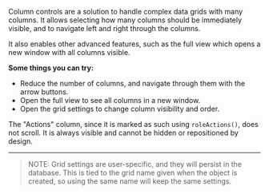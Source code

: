 Column controls are a solution to handle complex data grids 
with many columns. It allows selecting how many columns should
be immediately visible, and to navigate left and right through 
the columns.

It also enables other advanced features, such as the full view
which opens a new window with all columns visible.

**Some things you can try:**

- Reduce the number of columns, and navigate through them with 
  the arrow buttons.
- Open the full view to see all columns in a new window.
- Open the grid settings to change column visibility and order.

The "Actions" column, since it is marked as such using 
`roleActions()`, does not scroll. It is always visible and 
cannot be hidden or repositioned by design.

----

> NOTE: Grid settings are user-specific, and they will persist
> in the database. This is tied to the grid name given when
> the object is created, so using the same name will keep the
> same settings.
